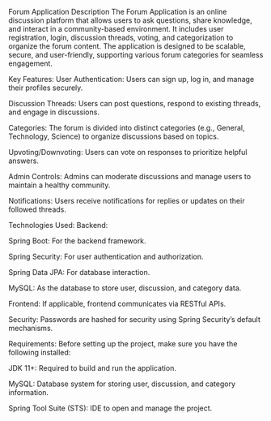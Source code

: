 Forum Application
Description
The Forum Application is an online discussion platform that allows users to ask questions, share knowledge, and interact in a community-based environment. It includes user registration, login, discussion threads, voting, and categorization to organize the forum content. The application is designed to be scalable, secure, and user-friendly, supporting various forum categories for seamless engagement.

Key Features:
User Authentication: Users can sign up, log in, and manage their profiles securely.

Discussion Threads: Users can post questions, respond to existing threads, and engage in discussions.

Categories: The forum is divided into distinct categories (e.g., General, Technology, Science) to organize discussions based on topics.

Upvoting/Downvoting: Users can vote on responses to prioritize helpful answers.

Admin Controls: Admins can moderate discussions and manage users to maintain a healthy community.

Notifications: Users receive notifications for replies or updates on their followed threads.

Technologies Used:
Backend:

Spring Boot: For the backend framework.

Spring Security: For user authentication and authorization.

Spring Data JPA: For database interaction.

MySQL: As the database to store user, discussion, and category data.

Frontend: If applicable, frontend communicates via RESTful APIs.

Security: Passwords are hashed for security using Spring Security’s default mechanisms.

Requirements:
Before setting up the project, make sure you have the following installed:

JDK 11+: Required to build and run the application.

MySQL: Database system for storing user, discussion, and category information.

Spring Tool Suite (STS): IDE to open and manage the project.
